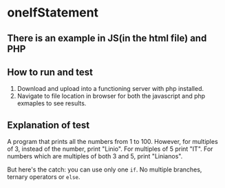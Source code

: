 # oneIfStatement
## There is an example in JS(in the html file) and PHP

## How to run and test

1. Download and upload into a functioning server with php installed.
2. Navigate to file location in browser for both the javascript and php exmaples to see results.

## Explanation of test

A program that prints all the numbers from 1 to 100. However, for
multiples of 3, instead of the number, print "Linio". For multiples of 5 print
"IT". For numbers which are multiples of both 3 and 5, print "Linianos".

But here's the catch: you can use only one `if`. No multiple branches, ternary
operators or `else`.


